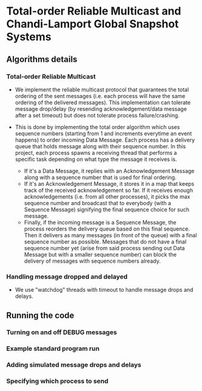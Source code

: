 # Total-order Reliable Multicast and Chandi-Lamport Global Snapshot Systems

## Algorithms details

### Total-order Reliable Multicast
- We implement the reliable multicast protocol that guarantees the total ordering of the sent messages (i.e. each process will have the same ordering of the delivered messages). This implementation can tolerate message drop/delay (by resending acknowledgement/data message after a set timeout) but does not tolerate process failure/crashing.

- This is done by implementing the total order algorithm which uses sequence numbers (starting from 1 and increments everytime an event happens) to order incoming Data Message. Each process has a delivery queue that holds message along with their sequence number. In this project, each process spawns a receiving thread that performs a specific task depending on what type the message it receives is.

	- If it's a Data Message, it replies with an Acknowledgement Message along with a sequence number that is used for final ordering.
	- If it's an Acknowledgement Message, it stores it in a map that keeps track of the received acknowledgement so far. If it receives enough acknowledgements (i.e. from all other processes), it picks the max sequence number and broadcast that to everybody (with a Sequence Message) signifying the final sequence choice for such message.
	- Finally, if the incoming message is a Sequence Message, the process reorders the delivery queue based on this final sequence. Then it delivers as many messages (in front of the queue) with a final sequence number as possible. Messages that do not have a final sequence number yet (arise from said process sending out Data Message but with a smaller sequence number) can block the delivery of messages with sequence numbers already. 

### Handling message dropped and delayed
- We use "watchdog" threads with timeout to handle message drops and delays. 

## Running the code

### Turning on and off DEBUG messages 

### Example standard program run

### Adding simulated message drops and delays

### Specifying which process to send

